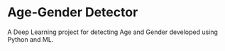 # Age-Gender Detector
A Deep Learning project for detecting Age and Gender developed using Python and ML.